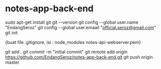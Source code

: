 # notes-app-back-end

sudo apt-get install git
git --version
git config --global user.name "EndangSeroz"
git config --global user.emaail "official.seroz@gmail.com"
git init

{buat file .gitignore, isi :
node_modules
notes-api-webserver.pem}

git add .
git commit -m "initial commit"
git remote add origin https://github.com/EndangSeroz/notes-app-back-end.git
git push origin master
